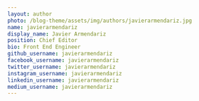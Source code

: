 ```yaml
---
layout: author
photo: /blog-theme/assets/img/authors/javierarmendariz.jpg
name: javierarmendariz
display_name: Javier Armendariz
position: Chief Editor
bio: Front End Engineer
github_username: javierarmendariz
facebook_username: javierarmendariz
twitter_username: javierarmendariz
instagram_username: javierarmendariz
linkedin_username: javierarmendariz
medium_username: javierarmendariz
---
```

